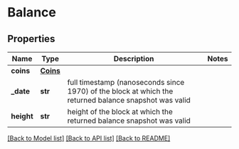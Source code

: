 # Balance

## Properties
Name | Type | Description | Notes
------------ | ------------- | ------------- | -------------
**coins** | [**Coins**](Coins.md) |  | 
**_date** | **str** | full timestamp (nanoseconds since 1970) of the block at which the returned balance snapshot was valid | 
**height** | **str** | height of the block at which the returned balance snapshot was valid | 

[[Back to Model list]](../README.md#documentation-for-models) [[Back to API list]](../README.md#documentation-for-api-endpoints) [[Back to README]](../README.md)

